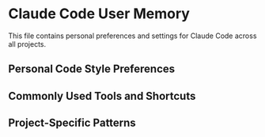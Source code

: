 # Claude Code User Memory

This file contains personal preferences and settings for Claude Code across all projects.

## Personal Code Style Preferences

## Commonly Used Tools and Shortcuts

## Project-Specific Patterns
